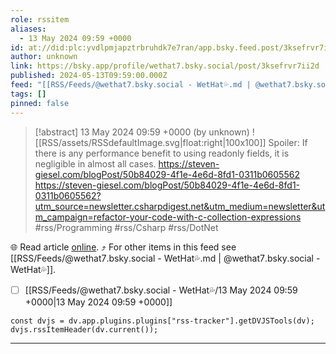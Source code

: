 ```yaml
---
role: rssitem
aliases:
  - 13 May 2024 09:59 +0000
id: at://did:plc:yvdlpmjapztrbruhdk7e7ran/app.bsky.feed.post/3ksefrvr7ii2d
author: unknown
link: https://bsky.app/profile/wethat7.bsky.social/post/3ksefrvr7ii2d
published: 2024-05-13T09:59:00.000Z
feed: "[[RSS/Feeds/@wethat7․bsky․social - WetHat💦.md | @wethat7․bsky․social - WetHat💦]]"
tags: []
pinned: false
---
```


> [!abstract] 13 May 2024 09:59 +0000 (by unknown)
> ![[RSS/assets/RSSdefaultImage.svg|float:right|100x100]] Spoiler: If there is any performance benefit to using readonly fields, it is negligible in almost all cases. https://steven-giesel.com/blogPost/50b84029-4f1e-4e6d-8fd1-0311b0605562 https://steven-giesel.com/blogPost/50b84029-4f1e-4e6d-8fd1-0311b0605562?utm_source=newsletter.csharpdigest.net&utm_medium=newsletter&utm_campaign=refactor-your-code-with-c-collection-expressions #rss/Programming #rss/Csharp #rss/DotNet

🌐 Read article [online](https://bsky.app/profile/wethat7.bsky.social/post/3ksefrvr7ii2d). ⤴ For other items in this feed see [[RSS/Feeds/@wethat7․bsky․social - WetHat💦.md | @wethat7․bsky․social - WetHat💦]].

- [ ] [[RSS/Feeds/@wethat7․bsky․social - WetHat💦/13 May 2024 09꞉59 +0000|13 May 2024 09꞉59 +0000]]

~~~dataviewjs
const dvjs = dv.app.plugins.plugins["rss-tracker"].getDVJSTools(dv);
dvjs.rssItemHeader(dv.current());
~~~

- - -